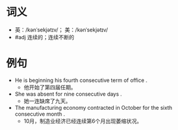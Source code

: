 # 词义
- 英：/kənˈsekjətɪv/； 美：/kənˈsekjətɪv/
- #adj 连续的；连续不断的
# 例句
- He is beginning his fourth consecutive term of office .
	- 他开始了第四届任期。
- She was absent for nine consecutive days .
	- 她一连缺席了九天。
- The manufacturing economy contracted in October for the sixth consecutive month .
	- 10月，制造业经济已经连续第6个月出现萎缩状况。
